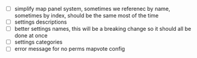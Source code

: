 - [ ] simplify map panel system, sometimes we referenec by name, sometimes by index, should be the same most of the time
- [ ] settings descriptions
- [ ] better settings names, this will be a breaking change so it should all be done at once
- [ ] settings categories
- [ ] error message for no perms mapvote config
